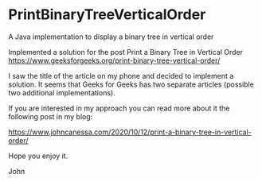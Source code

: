 # PrintBinaryTreeVerticalOrder
A Java implementation to display a binary tree in vertical order

Implemented a solution for the post Print a Binary Tree in Vertical Order
https://www.geeksforgeeks.org/print-binary-tree-vertical-order/

I saw the title of the article on my phone and decided to implement a solution.
It seems that Geeks for Geeks has two separate articles (possible two additional implementations).

If you are interested in my approach you can read more about it the following post in my blog:

https://www.johncanessa.com/2020/10/12/print-a-binary-tree-in-vertical-order/

Hope you enjoy it.

John
